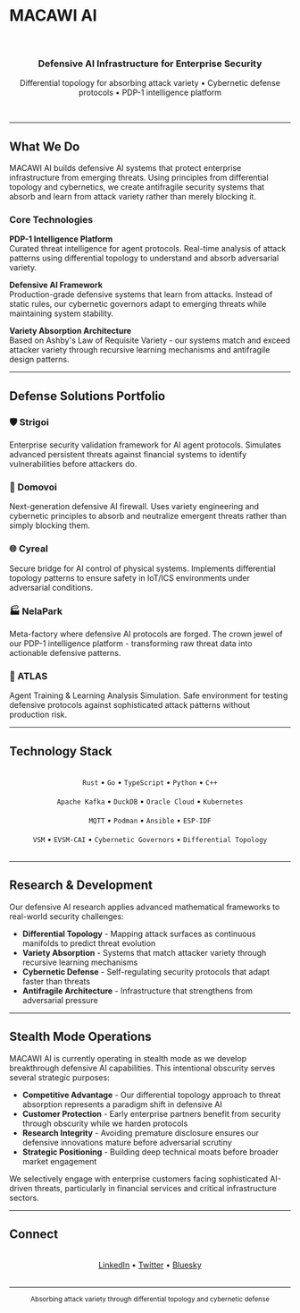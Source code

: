 # MACAWI AI

<div align="center">
  <br>
  <h3>Defensive AI Infrastructure for Enterprise Security</h3>
  <p>Differential topology for absorbing attack variety • Cybernetic defense protocols • PDP-1 intelligence platform</p>
  <br>
</div>

---

## What We Do

MACAWI AI builds defensive AI systems that protect enterprise infrastructure from emerging threats. Using principles from differential topology and cybernetics, we create antifragile security systems that absorb and learn from attack variety rather than merely blocking it.

### Core Technologies

**PDP-1 Intelligence Platform**  
Curated threat intelligence for agent protocols. Real-time analysis of attack patterns using differential topology to understand and absorb adversarial variety.

**Defensive AI Framework**  
Production-grade defensive systems that learn from attacks. Instead of static rules, our cybernetic governors adapt to emerging threats while maintaining system stability.

**Variety Absorption Architecture**  
Based on Ashby's Law of Requisite Variety - our systems match and exceed attacker variety through recursive learning mechanisms and antifragile design patterns.

---

## Defense Solutions Portfolio

### 🛡️ Strigoi
Enterprise security validation framework for AI agent protocols. Simulates advanced persistent threats against financial systems to identify vulnerabilities before attackers do.

### 🔐 Domovoi
Next-generation defensive AI firewall. Uses variety engineering and cybernetic principles to absorb and neutralize emergent threats rather than simply blocking them.

### 🌐 Cyreal
Secure bridge for AI control of physical systems. Implements differential topology patterns to ensure safety in IoT/ICS environments under adversarial conditions.

### 🏭 NelaPark
Meta-factory where defensive AI protocols are forged. The crown jewel of our PDP-1 intelligence platform - transforming raw threat data into actionable defensive patterns.

### 🚀 ATLAS
Agent Training & Learning Analysis Simulation. Safe environment for testing defensive protocols against sophisticated attack patterns without production risk.

---

## Technology Stack

<div align="center">
  <br>
  <code>Rust</code> • <code>Go</code> • <code>TypeScript</code> • <code>Python</code> • <code>C++</code>
  <br><br>
  <code>Apache Kafka</code> • <code>DuckDB</code> • <code>Oracle Cloud</code> • <code>Kubernetes</code>
  <br><br>
  <code>MQTT</code> • <code>Podman</code> • <code>Ansible</code> • <code>ESP-IDF</code>
  <br><br>
  <code>VSM</code> • <code>EVSM-CAI</code> • <code>Cybernetic Governors</code> • <code>Differential Topology</code>
  <br><br>
</div>

---

## Research & Development

Our defensive AI research applies advanced mathematical frameworks to real-world security challenges:

- **Differential Topology** - Mapping attack surfaces as continuous manifolds to predict threat evolution
- **Variety Absorption** - Systems that match attacker variety through recursive learning mechanisms
- **Cybernetic Defense** - Self-regulating security protocols that adapt faster than threats
- **Antifragile Architecture** - Infrastructure that strengthens from adversarial pressure

---

## Stealth Mode Operations

MACAWI AI is currently operating in stealth mode as we develop breakthrough defensive AI capabilities. This intentional obscurity serves several strategic purposes:

- **Competitive Advantage** - Our differential topology approach to threat absorption represents a paradigm shift in defensive AI
- **Customer Protection** - Early enterprise partners benefit from security through obscurity while we harden protocols
- **Research Integrity** - Avoiding premature disclosure ensures our defensive innovations mature before adversarial scrutiny
- **Strategic Positioning** - Building deep technical moats before broader market engagement

We selectively engage with enterprise customers facing sophisticated AI-driven threats, particularly in financial services and critical infrastructure sectors.

---

## Connect

<div align="center">
  <br>
  <a href="https://www.linkedin.com/company/macawi-ai">LinkedIn</a> • 
  <a href="https://twitter.com/MacawiAI">Twitter</a> • 
  <a href="https://bsky.app/profile/macawiai.bsky.social">Bluesky</a>
  <br><br>
</div>

---

<div align="center">
  <sub>Absorbing attack variety through differential topology and cybernetic defense</sub>
</div>